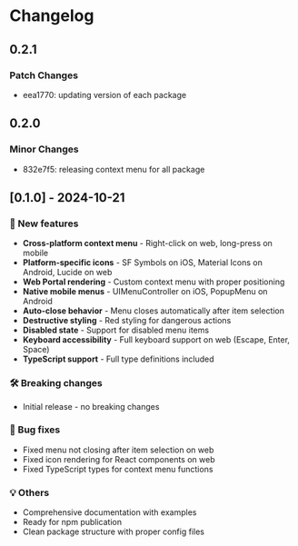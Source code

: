 # Changelog

## 0.2.1

### Patch Changes

- eea1770: updating version of each package

## 0.2.0

### Minor Changes

- 832e7f5: releasing context menu for all package

## [0.1.0] - 2024-10-21

### 🎉 New features

- **Cross-platform context menu** - Right-click on web, long-press on mobile
- **Platform-specific icons** - SF Symbols on iOS, Material Icons on Android, Lucide on web
- **Web Portal rendering** - Custom context menu with proper positioning
- **Native mobile menus** - UIMenuController on iOS, PopupMenu on Android
- **Auto-close behavior** - Menu closes automatically after item selection
- **Destructive styling** - Red styling for dangerous actions
- **Disabled state** - Support for disabled menu items
- **Keyboard accessibility** - Full keyboard support on web (Escape, Enter, Space)
- **TypeScript support** - Full type definitions included

### 🛠 Breaking changes

- Initial release - no breaking changes

### 🐛 Bug fixes

- Fixed menu not closing after item selection on web
- Fixed icon rendering for React components on web
- Fixed TypeScript types for context menu functions

### 💡 Others

- Comprehensive documentation with examples
- Ready for npm publication
- Clean package structure with proper config files
